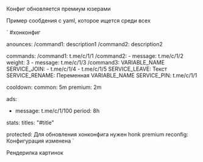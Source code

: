 Конфиг обновляется премиум юзерами

Пример сообдения с yaml, которое ищется среди всех

` #хонконфиг

anounces: /command1: description1 /command2: description2

commands: /command1: t.me/c/1/1 /command2: - message: t.me/c/1/2 weight: 3 -
message: t.me/c/1/3 /command3: VARIABLE_NAME SERVICE_JOIN: - t.me/c/1/4 -
t.me/c/1/5 SERVICE_LEAVE: Текст SERVICE_RENAME: Переменная VARIABLE_NAME
SERVICE_PIN: t.me/c/1/1

cooldown: common: 5m premium: 2m

ads:

- message: t.me/c/1/100 period: 8h

stats: titles: "#title"

protected: Для обновления хонконфига нужен honk premium reconfig: Конфигурация
изменена `

Рендерилка картинок
